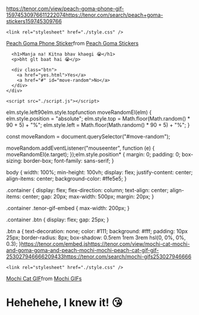 https://tenor.com/view/peach-goma-phone-gif-15974530976611222074https://tenor.com/search/peach+goma-stickers159745309766<!DOCTYPE html>
<html lang="en">
  <head>
    <meta charset="UTF-8" />
    <meta name="viewport" content="width=device-width, initial-scale=1.0" />
    <title>Ask Her Out</title>

    <link rel="stylesheet" href="./style.css" />
  </head>
  <body>
    <div class="container">
      <div
        class="tenor-gif-embed"
        data-postid="15974530976611222074"
        data-share-method="host"
        data-aspect-ratio="1.26923"
        data-width="100%"
      >
        <a
          href="https://tenor.com/view/peach-goma-phone-gif-15974530976611222074"
          >Peach Goma Phone Sticker</a
        >from
        <a href="https://tenor.com/search/peach+goma-stickers"
          >Peach Goma Stickers</a
        >
      </div>
      <script
        type="text/javascript"
        async
        src="https://tenor.com/embed.js"
      ></script>

      <h1>Manja na! Kitna bhav khaegi 😭</h1>
      <p>bht glt baat hai 😭</p>

      <div class="btn">
        <a href="yes.html">Yes</a>
        <a href="#" id="move-random">No</a>
      </div>
    </div>

    <script src="./script.js"></script>
  </body>
</html>elm.style.left90elm.style.topfunction moveRandomEl(elm) {
    elm.style.position = "absolute";
    elm.style.top = Math.floor(Math.random() * 90 + 5) + "%";
    elm.style.left = Math.floor(Math.random() * 90 + 5) + "%";
  }
  
  const moveRandom = document.querySelector("#move-random");
  
  moveRandom.addEventListener("mouseenter", function (e) {
    moveRandomEl(e.target);
  });elm.style.position* {
    margin: 0;
    padding: 0;
    box-sizing: border-box;
    font-family: sans-serif;
  }
  
  body {
    width: 100%;
    min-height: 100vh;
    display: flex;
    justify-content: center;
    align-items: center;
    background-color: #ffe5e5;
  }
  
  .container {
    display: flex;
    flex-direction: column;
    text-align: center;
    align-items: center;
    gap: 20px;
    max-width: 500px;
    margin: 20px;
  }
  
  .container .tenor-gif-embed {
    max-width: 200px;
  }
  
  .container .btn {
    display: flex;
    gap: 25px;
  }
  
  .btn a {
    text-decoration: none;
    color: #111;
    background: #fff;
    padding: 10px 25px;
    border-radius: 8px;
    box-shadow: 0.5rem 1rem 3rem hsl(0, 0%, 0%, 0.3);
  }https://tenor.com/embed.jshttps://tenor.com/view/mochi-cat-mochi-and-goma-goma-and-peach-mochi-mochi-peach-cat-gif-gif-253027946666209433https://tenor.com/search/mochi-gifs253027946666<!DOCTYPE html>
<html lang="en">
  <head>
    <meta charset="UTF-8" />
    <meta name="viewport" content="width=device-width, initial-scale=1.0" />
    <title>Ask Her Out</title>

    <link rel="stylesheet" href="./style.css" />
  </head>
  <body>
    <div class="container">
      <div
        class="tenor-gif-embed"
        data-postid="253027946666209433"
        data-share-method="host"
        data-aspect-ratio="1.37853"
        data-width="100%"
      >
        <a
          href="https://tenor.com/view/mochi-cat-mochi-and-goma-goma-and-peach-mochi-mochi-peach-cat-gif-gif-253027946666209433"
          >Mochi Cat GIF</a
        >from <a href="https://tenor.com/search/mochi-gifs">Mochi GIFs</a>
      </div>
      <script
        type="text/javascript"
        async
        src="https://tenor.com/embed.js"
      ></script>
      <h1>Hehehehe, I knew it! 😘</h1>
    </div>
  </body>
</html>
